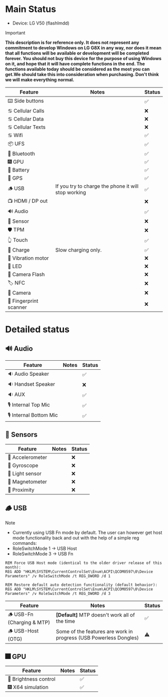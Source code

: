 # Main Status
- Device: LG V50 (flashlmdd)
> [!IMPORTANT]
> **This description is for reference only. It does not represent any commitment to develop Windows on LG G8X in any way, nor does it mean that all functions will be available or development will be completed forever. You should not buy this device for the purpose of using Windows on it, and hope that it will have complete functions in the end. The functions available today should be considered as the most you can get.We should take this into consideration when purchasing. Don't think we will make everything normal.**

| Feature                | Notes                                                                                   | Status         |
|------------------------|-----------------------------------------------------------------------------------------|----------------|
| ⌨️ Side buttons        |                                                                                         | ✅            |
| ♋ Cellular Calls      |                                                                                         | ❌            |
| ♋ Cellular Data       |                                                                                         | ❌            |
| ♋ Cellular Texts      |                                                                                         | ❌            |
| ♋ Wifi                |                                                                                         | ✅            |
| 📦 UFS                 |                                                                                         | ✅            |
| 🔵 Bluetooth           |                                                                                         | ✅            |
| 🎆 GPU                 |                                                                                         | ✅            |
| 🔋 Battery             |                                                                                         | ✅            |
| 📌 GPS                 |                                                                                         | ✅            |
| 🪵 USB                 | If you try to charge the phone it will stop working                                     | ✅            |
| 📺 HDMI / DP out       |                                                                                         | ❌            |
| 🔊 Audio               |                                                                                         | ✅            |
| 🧭 Sensor              |                                                                                         | ❌            |
| 🛡️ TPM                 |                                                                                         | ❌            |
| 👆 Touch               |                                                                                         | ✅            |
| 🔌 Charge              | Slow charging only.                                                                     | ✅            |
| 📳 Vibration motor     |                                                                                         | ❌            |
| 🔦 LED                 |                                                                                         | ❌            |
| 📸 Camera Flash        |                                                                                         | ❌            |
| 🏷️ NFC                 |                                                                                         | ❌            |
| 📸 Camera              |                                                                                         | ❌            |
| 🧬 Fingerprint scanner |                                                                                         | ❌            |

# Detailed status

## 🔊 Audio
| Feature                | Notes                                                                                   | Status         |
|------------------------|-----------------------------------------------------------------------------------------|----------------|
| 🔉 Audio Speaker       |                                                                                         | ✅            |
| 🔉 Handset  Speaker    |                                                                                         | ❌            |
| 🔉 AUX                 |                                                                                         | ✅            |
| 🎙️ Internal Top Mic    |                                                                                         | ✅            |
| 🎙️ Internal Bottom Mic |                                                                                         | ✅            |

## 🧭 Sensors
| Feature                | Notes                                                                                   | Status         |
|------------------------|-----------------------------------------------------------------------------------------|----------------|
| 🧭 Accelerometer       |                                                                                         | ❌            |
| 🧭 Gyroscope           |                                                                                         | ❌            |
| 🧭 Light sensor        |                                                                                         | ❌            |
| 🧭 Magnetometer        |                                                                                         | ❌            |
| 🧭 Proximity           |                                                                                         | ❌            |

## 🪵 USB
> [!NOTE]
> - Currently using USB Fn mode by default. The user can however get host mode functionality back and out with the help of a simple reg commands:
> - RoleSwitchMode 1 -> USB Host
> - RoleSwitchMode 3 -> USB Fn
```batch
REM Force USB Host mode (identical to the older driver release of this month):
REG ADD "HKLM\SYSTEM\CurrentControlSet\Enum\ACPI\QCOM0597\0\Device Parameters" /v RoleSwitchMode /t REG_DWORD /d 1
```
```batch
REM Restore default auto detection functionality (default behavior):
REG ADD "HKLM\SYSTEM\CurrentControlSet\Enum\ACPI\QCOM0597\0\Device Parameters" /v RoleSwitchMode /t REG_DWORD /d 3
```

| Feature                         | Notes                                                                          | Status         |
|---------------------------------|--------------------------------------------------------------------------------|----------------|
| 🪵 USB-Fn   (Charging & MTP)    | **[Default]** MTP doesn't work all of the time                                  | ✅            |
| 🪵 USB-Host (OTG)               | Some of the features are work in progress (USB Powerless Dongles)               | ⚠️            |


## 🎆 GPU 
| Feature                | Notes                                                                                   | Status         |
|------------------------|-----------------------------------------------------------------------------------------|----------------|
| 📲 Brightness control  |                                                                                         | ✅            |
| 🎆 X64 simulation      |                                                                                         | ✅            |
